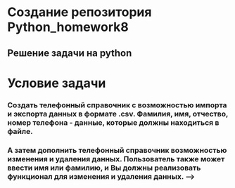 # Создание репозитория Python_homework8

## Решение задачи на python

# Условие задачи

### Создать телефонный справочник с возможностью импорта и экспорта данных в формате .csv. Фамилия, имя, отчество, номер телефона - данные, которые должны находиться в файле. 
### А затем дополнить телефонный справочник возможностью изменения и удаления данных. Пользователь также может ввести имя или фамилию, и Вы должны реализовать функционал для изменения и удаления данных.  -->


